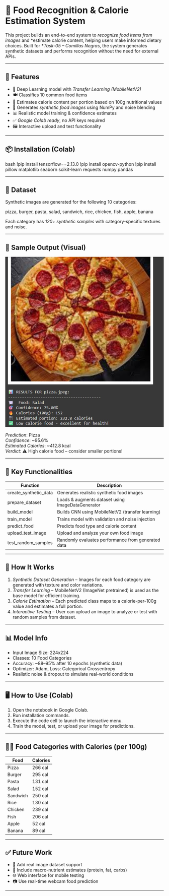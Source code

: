 # 🍕 Food Recognition & Calorie Estimation System 

This project builds an end-to-end system to *recognize food items from images* and *estimate calorie content, helping users make informed dietary choices. Built for **Task-05 – Comillas Negras*, the system generates synthetic datasets and performs recognition without the need for external APIs.

---

## 🚀 Features

- 🧠 Deep Learning model with *Transfer Learning (MobileNetV2)*
- 🍽 Classifies 10 common food items
- 🔢 Estimates calorie content per portion based on 100g nutritional values
- 🎨 Generates *synthetic food images* using NumPy and noise blending
- 📊 Realistic model training & confidence estimates
- ✅ *Google Colab ready*, no API keys required
- 🖼 Interactive upload and test functionality

---

## 📦 Installation (Colab)

bash
!pip install tensorflow==2.13.0
!pip install opencv-python
!pip install pillow matplotlib seaborn scikit-learn requests numpy pandas


---

## 📁 Dataset

Synthetic images are generated for the following 10 categories:


pizza, burger, pasta, salad, sandwich,
rice, chicken, fish, apple, banana


Each category has *120+ synthetic samples* with category-specific textures and noise.

---

## 📸 Sample Output (Visual)

![Food Output](https://github.com/Vijay1097/Prodigy_ML_05/blob/main/food%20output.jpg)

*Prediction*: Pizza  
*Confidence*: ~95.6%  
*Estimated Calories*: ~412.8 kcal  
*Verdict*: ⚠ High calorie food – consider smaller portions!

---

## 🧪 Key Functionalities

| Function                | Description                                           |
|-------------------------|-------------------------------------------------------|
| create_synthetic_data| Generates realistic synthetic food images             |
| prepare_dataset       | Loads & augments dataset using ImageDataGenerator  |
| build_model           | Builds CNN using MobileNetV2 (transfer learning)      |
| train_model           | Trains model with validation and noise injection     |
| predict_food          | Predicts food type and calorie content               |
| upload_test_image     | Upload and analyze your own food image               |
| test_random_samples   | Randomly evaluates performance from generated data    |

---

## 🧠 How It Works

1. *Synthetic Dataset Generation* – Images for each food category are generated with texture and color variations.
2. *Transfer Learning* – MobileNetV2 (ImageNet pretrained) is used as the base model for efficient training.
3. *Calorie Estimation* – Each predicted class maps to a calorie-per-100g value and estimates a full portion.
4. *Interactive Testing* – User can upload an image to analyze or test with random samples from dataset.

---

## 📊 Model Info

- Input Image Size: 224x224
- Classes: 10 Food Categories
- Accuracy: ~88–95% after 10 epochs (synthetic data)
- Optimizer: Adam, Loss: Categorical Crossentropy
- Realistic noise & dropout to simulate real-world conditions

---

## 🖥 How to Use (Colab)

1. Open the notebook in Google Colab.
2. Run installation commands.
3. Execute the code cell to launch the interactive menu.
4. Train the model, test, or upload your image for predictions.

---

## 🧑‍🍳 Food Categories with Calories (per 100g)

| Food     | Calories |
|----------|----------|
| Pizza    | 266 cal  |
| Burger   | 295 cal  |
| Pasta    | 131 cal  |
| Salad    | 152 cal  |
| Sandwich | 250 cal  |
| Rice     | 130 cal  |
| Chicken  | 239 cal  |
| Fish     | 206 cal  |
| Apple    | 52 cal   |
| Banana   | 89 cal   |

---


## ✅ Future Work

- 🧠 Add real image dataset support
- 🧾 Include macro-nutrient estimates (protein, fat, carbs)
- 🌐 Web interface for mobile testing
- 📷 Use real-time webcam food prediction

---

